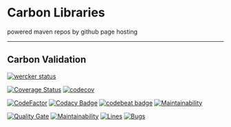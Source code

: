 # Carbon Libraries 
powered maven repos by github page hosting

----

## Carbon Validation
[![wercker status](https://app.wercker.com/status/ee54ade2bfebafa23d061afcccfa03de/s/master "wercker status")](https://app.wercker.com/project/byKey/ee54ade2bfebafa23d061afcccfa03de)

[![Coverage Status](https://coveralls.io/repos/github/ShotaOd/maven/badge.svg)](https://coveralls.io/github/ShotaOd/maven)
[![codecov](https://codecov.io/gh/ShotaOd/maven/branch/master/graph/badge.svg)](https://codecov.io/gh/ShotaOd/maven)

[![CodeFactor](https://www.codefactor.io/repository/github/shotaod/maven/badge)](https://www.codefactor.io/repository/github/shotaod/maven)
[![Codacy Badge](https://api.codacy.com/project/badge/Grade/96c99761f89f4d9688bbfadabe565620)](https://www.codacy.com/app/shota.oda-github/maven?utm_source=github.com&amp;utm_medium=referral&amp;utm_content=ShotaOd/maven&amp;utm_campaign=Badge_Grade)
[![codebeat badge](https://codebeat.co/badges/a15d35d7-017b-4089-aa4a-32f125067f61)](https://codebeat.co/projects/github-com-shotaod-maven-master)
[![Maintainability](https://api.codeclimate.com/v1/badges/eaab7b6dab58aeac15f5/maintainability)](https://codeclimate.com/github/ShotaOd/maven/maintainability)

[![Quality Gate](https://sonarcloud.io/api/project_badges/measure?project=ShotaOd_maven&metric=alert_status)](https://sonarcloud.io/dashboard?id=ShotaOd_maven)
[![Maintainability](https://sonarcloud.io/api/project_badges/measure?project=ShotaOd_maven&metric=sqale_rating)](https://sonarcloud.io/component_measures?id=ShotaOd_maven&metric=Maintainability)
[![Lines](https://sonarcloud.io/api/project_badges/measure?project=ShotaOd_maven&metric=ncloc)](https://sonarcloud.io/component_measures?id=ShotaOd_maven&metric=ncloc)
[![Bugs](https://sonarcloud.io/api/project_badges/measure?project=ShotaOd_maven&metric=bugs)](https://sonarcloud.io/project/issues?id=ShotaOd_maven&resolved=false&types=BUG)
